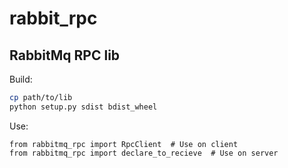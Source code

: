 # rabbit_rpc
## RabbitMq RPC lib

Build:
```sh
cp path/to/lib
python setup.py sdist bdist_wheel
```

Use:
```python3
from rabbitmq_rpc import RpcClient  # Use on client
from rabbitmq_rpc import declare_to_recieve  # Use on server
```
